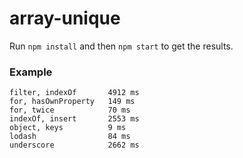 array-unique
============

Run `npm install` and then `npm start` to get the results.

### Example
```
filter, indexOf       4912 ms
for, hasOwnProperty   149 ms
for, twice            70 ms
indexOf, insert       2553 ms
object, keys          9 ms
lodash                84 ms
underscore            2662 ms
```